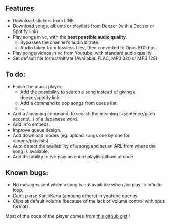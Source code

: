 ## Features

- Download stickers from LINE.
- Download songs, albums or playlists from Deezer (with a Deezer or Spotify link).
- Play songs in vc, with the **best possible audio quality**.
  - Bypasses the channel's audio bitrate.
  - Audio taken from lossless files, then converted to Opus 510kbps.
- Play songs/videos in vc from Youtube, with standard audio quality.
- Set default file format/bitrate (Available: FLAC, MP3 320 or MP3 128).

## To do:

- Finish the music player:
  - Add the possibility to search a song instead of giving a deezer/spotify link.
  - Add a command to pop songs from queue list.
  - ...
- Add a /meaning command, to search the meaning (+sentence/pitch accent/...) of a Japanese word.
- Add info embeds.
- Improve queue design.
- Add download modes (eg. upload songs one by one for albums/playlists).
- Auto detect the availability of a song and set an ARL from where the song is available.
- Add the ability to /vc play an entire playlist/album at once.

## Known bugs:

- No mesages sent when a song is not available when /vc play -> Infinite loop.
- Can't parse Kanji/Kana (amoung others) in youtube queries.
- Clips at default volume (because of the lack of volume control with opus format).

Most of the code of the player comes from [this github gist](https://gist.github.com/aliencaocao/83690711ef4b6cec600f9a0d81f710e5) !
